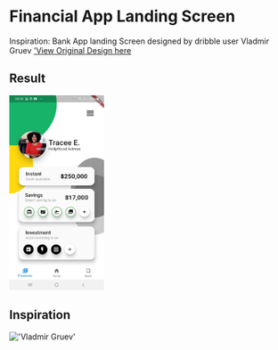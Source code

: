 # Financial App Landing Screen

Inspiration: Bank App landing Screen designed by dribble user Vladmir Gruev ['View Original Design here](https://dribbble.com/shots/11477231/attachments/3095022?mode=media) 




## Result

<img src="https://raw.githubusercontent.com/onuohasilver/FlutterUIs/master/bank_landing_page/assets/ScreenShot2.jpg" alt="" width="170" height="350">

## Inspiration
<img src="https://cdn.dribbble.com/users/774375/screenshots/11477231/media/fa3e92b2413f9a6295189a84e72972f0.png" alt="'Vladmir Gruev'" width="300" height="250">